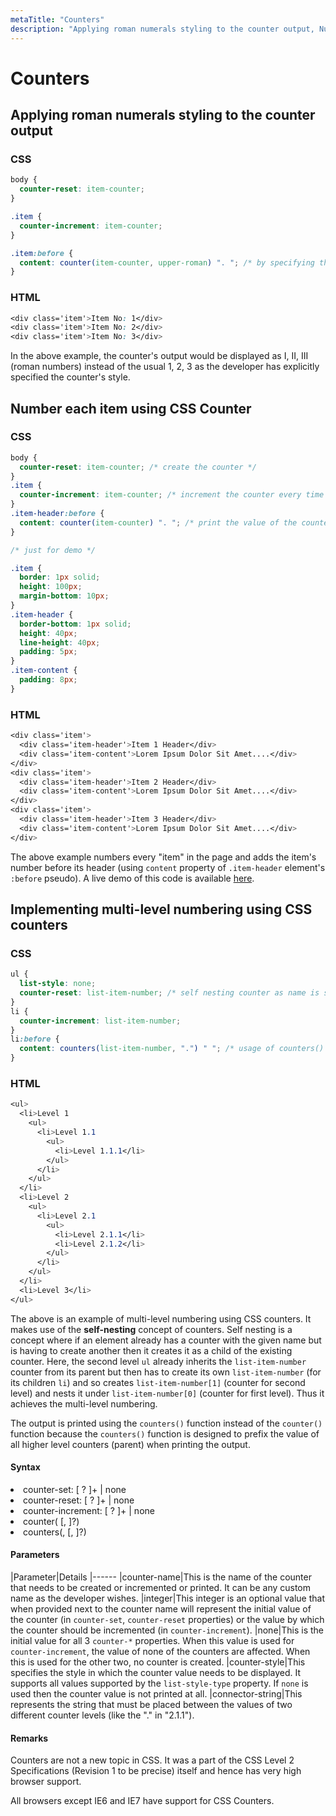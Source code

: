 ```yaml
---
metaTitle: "Counters"
description: "Applying roman numerals styling to the counter output, Number each item using CSS Counter, Implementing multi-level numbering using CSS counters"
---
```


# Counters



## Applying roman numerals styling to the counter output


### CSS

```css
body {
  counter-reset: item-counter;
}

.item {
  counter-increment: item-counter;
}

.item:before {
  content: counter(item-counter, upper-roman) ". "; /* by specifying the upper-roman as style the output would be in roman numbers */
}

```

### HTML

```css
<div class='item'>Item No: 1</div>
<div class='item'>Item No: 2</div>
<div class='item'>Item No: 3</div>

```

In the above example, the counter's output would be displayed as I, II, III (roman numbers) instead of the usual 1, 2, 3 as the developer has explicitly specified the counter's style.



## Number each item using CSS Counter


### CSS

```css
body {
  counter-reset: item-counter; /* create the counter */
}
.item {
  counter-increment: item-counter; /* increment the counter every time an element with class "item" is encountered */
}
.item-header:before {
  content: counter(item-counter) ". "; /* print the value of the counter before the header and append a "." to it */
}

/* just for demo */

.item {
  border: 1px solid;
  height: 100px;
  margin-bottom: 10px;
}
.item-header {
  border-bottom: 1px solid;
  height: 40px;
  line-height: 40px;
  padding: 5px;
}
.item-content {
  padding: 8px;
}

```

### HTML

```css
<div class='item'>
  <div class='item-header'>Item 1 Header</div>
  <div class='item-content'>Lorem Ipsum Dolor Sit Amet....</div>
</div>
<div class='item'>
  <div class='item-header'>Item 2 Header</div>
  <div class='item-content'>Lorem Ipsum Dolor Sit Amet....</div>
</div>
<div class='item'>
  <div class='item-header'>Item 3 Header</div>
  <div class='item-content'>Lorem Ipsum Dolor Sit Amet....</div>
</div>

```

The above example numbers every "item" in the page and adds the item's number before its header (using `content` property of `.item-header` element's `:before` pseudo). A live demo of this code is available [here](https://jsfiddle.net/a7rmje3r/).



## Implementing multi-level numbering using CSS counters


### CSS

```css
ul {
  list-style: none;
  counter-reset: list-item-number; /* self nesting counter as name is same for all levels */
}
li {
  counter-increment: list-item-number;
}
li:before {
  content: counters(list-item-number, ".") " "; /* usage of counters() function means value of counters at all higher levels are combined before printing */
}

```

### HTML

```css
<ul>
  <li>Level 1
    <ul>
      <li>Level 1.1
        <ul>
          <li>Level 1.1.1</li>
        </ul>
      </li>
    </ul>
  </li>
  <li>Level 2
    <ul>
      <li>Level 2.1
        <ul>
          <li>Level 2.1.1</li>
          <li>Level 2.1.2</li>
        </ul>
      </li>
    </ul>
  </li>
  <li>Level 3</li>
</ul>

```

The above is an example of multi-level numbering using CSS counters. It makes use of the ****self-nesting**** concept of counters. Self nesting is a concept where if an element already has a counter with the given name but is having to create another then it creates it as a child of the existing counter. Here, the second level `ul` already inherits the `list-item-number` counter from its parent but then has to create its own `list-item-number` (for its children `li`) and so creates `list-item-number[1]` (counter for second level) and nests it under `list-item-number[0]` (counter for first level). Thus it achieves the multi-level numbering.

The output is printed using the `counters()` function instead of the `counter()` function because the `counters()` function is designed to prefix the value of all higher level counters (parent) when printing the output.



#### Syntax


<li>
counter-set: [ <counter-name> <integer>? ]+ | none
</li>
<li>
counter-reset: [ <counter-name> <integer>? ]+ | none
</li>
<li>
counter-increment: [ <counter-name> <integer>? ]+ | none
</li>
<li>
counter(<counter-name> [, <counter-style> ]?)
</li>
<li>
counters(<counter-name>, <connector-string> [, <counter-style> ]?)
</li>



#### Parameters


|Parameter|Details
|------
|counter-name|This is the name of the counter that needs to be created or incremented or printed. It can be any custom name as the developer wishes.
|integer|This integer is an optional value that when provided next to the counter name will represent the initial value of the counter (in `counter-set`, `counter-reset` properties) or the value by which the counter should be incremented (in `counter-increment`).
|none|This is the initial value for all 3 `counter-*` properties. When this value is used for `counter-increment`, the value of none of the counters are affected. When this is used for the other two, no counter is created.
|counter-style|This specifies the style in which the counter value needs to be displayed. It supports all values supported by the `list-style-type` property. If `none` is used then the counter value is not printed at all.
|connector-string|This represents the string that must be placed between the values of two different counter levels (like the "." in "2.1.1").



#### Remarks


Counters are not a new topic in CSS. It was a part of the CSS Level 2 Specifications (Revision 1 to be precise) itself and hence has very high browser support.

All browsers except IE6 and IE7 have support for CSS Counters.

